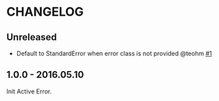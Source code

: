 # CHANGELOG

## Unreleased

- Default to StandardError when error class is not provided
  @teohm [#1](https://github.com/JuanitoFatas/active_error/pull/1)

## 1.0.0 - 2016.05.10

Init Active Error.
